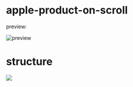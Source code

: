 # apple-product-on-scroll


preview:

![preview](https://user-images.githubusercontent.com/4863629/80440367-34cac080-893b-11ea-9aa2-c4494ed2c57e.gif)


# structure

![](https://user-images.githubusercontent.com/4863629/80437784-28dc0000-8935-11ea-99c4-7bf32dc99dd8.png)
